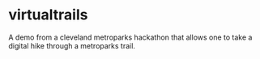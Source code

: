 # virtualtrails
A demo from a cleveland metroparks hackathon that allows one to take a digital hike through a metroparks trail.
